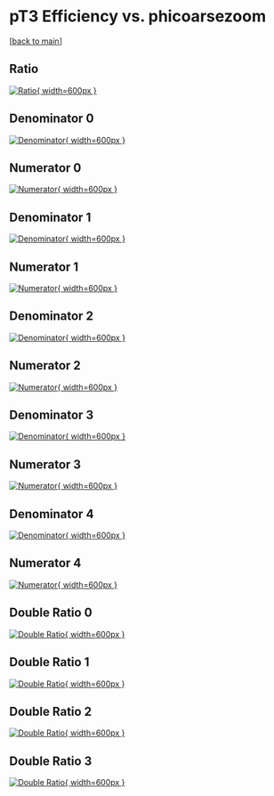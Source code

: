 # pT3 Efficiency vs. phicoarsezoom

[[back to main](./)]



## Ratio

[![Ratio](../mtv/var/pT3_vtr_211_-1_eff_phicoarsezoom.png){ width=600px }](../mtv/var/pT3_vtr_211_-1_eff_phicoarsezoom.pdf)

## Denominator 0

[![Denominator](../mtv/den/pT3_vtr_211_-1_eff_phicoarsezoom_den0.png){ width=600px }](../mtv/den/pT3_vtr_211_-1_eff_phicoarsezoom_den0.pdf)

## Numerator 0

[![Numerator](../mtv/num/pT3_vtr_211_-1_eff_phicoarsezoom_num0.png){ width=600px }](../mtv/num/pT3_vtr_211_-1_eff_phicoarsezoom_num0.pdf)

## Denominator 1

[![Denominator](../mtv/den/pT3_vtr_211_-1_eff_phicoarsezoom_den1.png){ width=600px }](../mtv/den/pT3_vtr_211_-1_eff_phicoarsezoom_den1.pdf)

## Numerator 1

[![Numerator](../mtv/num/pT3_vtr_211_-1_eff_phicoarsezoom_num1.png){ width=600px }](../mtv/num/pT3_vtr_211_-1_eff_phicoarsezoom_num1.pdf)

## Denominator 2

[![Denominator](../mtv/den/pT3_vtr_211_-1_eff_phicoarsezoom_den2.png){ width=600px }](../mtv/den/pT3_vtr_211_-1_eff_phicoarsezoom_den2.pdf)

## Numerator 2

[![Numerator](../mtv/num/pT3_vtr_211_-1_eff_phicoarsezoom_num2.png){ width=600px }](../mtv/num/pT3_vtr_211_-1_eff_phicoarsezoom_num2.pdf)

## Denominator 3

[![Denominator](../mtv/den/pT3_vtr_211_-1_eff_phicoarsezoom_den3.png){ width=600px }](../mtv/den/pT3_vtr_211_-1_eff_phicoarsezoom_den3.pdf)

## Numerator 3

[![Numerator](../mtv/num/pT3_vtr_211_-1_eff_phicoarsezoom_num3.png){ width=600px }](../mtv/num/pT3_vtr_211_-1_eff_phicoarsezoom_num3.pdf)

## Denominator 4

[![Denominator](../mtv/den/pT3_vtr_211_-1_eff_phicoarsezoom_den4.png){ width=600px }](../mtv/den/pT3_vtr_211_-1_eff_phicoarsezoom_den4.pdf)

## Numerator 4

[![Numerator](../mtv/num/pT3_vtr_211_-1_eff_phicoarsezoom_num4.png){ width=600px }](../mtv/num/pT3_vtr_211_-1_eff_phicoarsezoom_num4.pdf)

## Double Ratio 0

[![Double Ratio](../mtv/ratio/pT3_vtr_211_-1_eff_phicoarsezoom_ratio0.png){ width=600px }](../mtv/ratio/pT3_vtr_211_-1_eff_phicoarsezoom_ratio0.pdf)

## Double Ratio 1

[![Double Ratio](../mtv/ratio/pT3_vtr_211_-1_eff_phicoarsezoom_ratio1.png){ width=600px }](../mtv/ratio/pT3_vtr_211_-1_eff_phicoarsezoom_ratio1.pdf)

## Double Ratio 2

[![Double Ratio](../mtv/ratio/pT3_vtr_211_-1_eff_phicoarsezoom_ratio2.png){ width=600px }](../mtv/ratio/pT3_vtr_211_-1_eff_phicoarsezoom_ratio2.pdf)

## Double Ratio 3

[![Double Ratio](../mtv/ratio/pT3_vtr_211_-1_eff_phicoarsezoom_ratio3.png){ width=600px }](../mtv/ratio/pT3_vtr_211_-1_eff_phicoarsezoom_ratio3.pdf)


